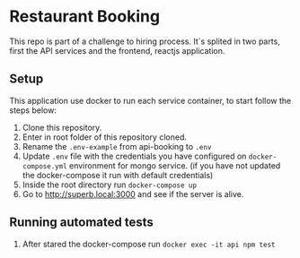 # Restaurant Booking
This repo is part of a challenge to hiring process. It`s splited in two parts, first the API services and the frontend, reactjs application.

## Setup
This application use docker to run each service container, to start follow the steps below:

1. Clone this repository.
2. Enter in root folder of this repository cloned.
3. Rename the `.env-example` from api-booking to `.env`
4. Update `.env` file with the credentials you have configured on `docker-compose.yml` environment for mongo service. (if you have not updated the docker-compose it run with default credentials)
5. Inside the root directory run `docker-compose up`
6. Go to http://superb.local:3000 and see if the server is alive.

## Running automated tests
1. After stared the docker-compose run `docker exec -it api npm test`
